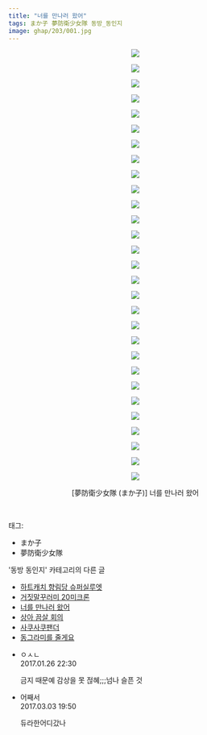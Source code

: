 ```yaml
---
title: "너를 만나러 왔어"
tags: まか子 夢防衛少女隊 동방_동인지
image: ghap/203/001.jpg
---
```

<div class="article">
<p style="text-align: center; clear: none; float: none;"><img src="{{ site.nasurl }}/ghap/203/001.jpg"/></p>
<p style="text-align: center; clear: none; float: none;"><img src="{{ site.nasurl }}/ghap/203/002.jpg"/></p>
<p style="text-align: center; clear: none; float: none;"><img src="{{ site.nasurl }}/ghap/203/003.jpg"/></p>
<p style="text-align: center; clear: none; float: none;"><img src="{{ site.nasurl }}/ghap/203/004.jpg"/></p>
<p style="text-align: center; clear: none; float: none;"><img src="{{ site.nasurl }}/ghap/203/005.jpg"/></p>
<p style="text-align: center; clear: none; float: none;"><img src="{{ site.nasurl }}/ghap/203/006.jpg"/></p>
<p style="text-align: center; clear: none; float: none;"><img src="{{ site.nasurl }}/ghap/203/007.jpg"/></p>
<p style="text-align: center; clear: none; float: none;"><img src="{{ site.nasurl }}/ghap/203/008.jpg"/></p>
<p style="text-align: center; clear: none; float: none;"><img src="{{ site.nasurl }}/ghap/203/009.jpg"/></p>
<p style="text-align: center; clear: none; float: none;"><img src="{{ site.nasurl }}/ghap/203/010.jpg"/></p>
<p style="text-align: center; clear: none; float: none;"><img src="{{ site.nasurl }}/ghap/203/011.jpg"/></p>
<p style="text-align: center; clear: none; float: none;"><img src="{{ site.nasurl }}/ghap/203/012.jpg"/></p>
<p style="text-align: center; clear: none; float: none;"><img src="{{ site.nasurl }}/ghap/203/013.jpg"/></p>
<p style="text-align: center; clear: none; float: none;"><img src="{{ site.nasurl }}/ghap/203/014.jpg"/></p>
<p style="text-align: center; clear: none; float: none;"><img src="{{ site.nasurl }}/ghap/203/015.jpg"/></p>
<p style="text-align: center; clear: none; float: none;"><img src="{{ site.nasurl }}/ghap/203/016.jpg"/></p>
<p style="text-align: center; clear: none; float: none;"><img src="{{ site.nasurl }}/ghap/203/017.jpg"/></p>
<p style="text-align: center; clear: none; float: none;"><img src="{{ site.nasurl }}/ghap/203/018.jpg"/></p>
<p style="text-align: center; clear: none; float: none;"><img src="{{ site.nasurl }}/ghap/203/019.jpg"/></p>
<p style="text-align: center; clear: none; float: none;"><img src="{{ site.nasurl }}/ghap/203/020.jpg"/></p>
<p style="text-align: center; clear: none; float: none;"><img src="{{ site.nasurl }}/ghap/203/021.jpg"/></p>
<p style="text-align: center; clear: none; float: none;"><img src="{{ site.nasurl }}/ghap/203/022.jpg"/></p>
<p style="text-align: center; clear: none; float: none;"><img src="{{ site.nasurl }}/ghap/203/023.jpg"/></p>
<p style="text-align: center; clear: none; float: none;"><img src="{{ site.nasurl }}/ghap/203/024.jpg"/></p>
<p style="text-align: center; clear: none; float: none;"><img src="{{ site.nasurl }}/ghap/203/025.jpg"/></p>
<p style="text-align: center; clear: none; float: none;"><img src="{{ site.nasurl }}/ghap/203/026.jpg"/></p>
<p style="text-align: center; clear: none; float: none;"><img src="{{ site.nasurl }}/ghap/203/027.jpg"/></p>
<p style="text-align: center; clear: none; float: none;"><img src="{{ site.nasurl }}/ghap/203/028.jpg"/></p>
<p style="text-align: center; clear: none; float: none;"><img src="{{ site.nasurl }}/ghap/203/029.jpg"/></p>
<p style="text-align: center; clear: none; float: none;">[夢防衛少女隊 (まか子)] 너를 만나러 왔어</p>
<p><br/></p>
</div><div class="tagTrail">
<p>태그: </p>
<ul>
<li>まか子</li>
<li>夢防衛少女隊</li>
</ul>
</div><div class="another">
<p>'동방 동인지' 카테고리의 다른 글</p>
<ul>
<li><a href="/2016-06-19-ghap_205">하트캐치 향림당 슈퍼실루엣</a></li>
<li><a href="/2016-06-19-ghap_204">거짓말꾸러미 20미크론</a></li>
<li><a href="/2016-06-19-ghap_203">너를 만나러 왔어</a></li>
<li><a href="/2016-06-19-ghap_202">상아 끔살 회의</a></li>
<li><a href="/2016-06-19-ghap_201">사쿠사쿠팬더</a></li>
<li><a href="/2016-06-18-ghap_200">동그라미를 줄게요</a></li>
</ul>
</div><div class="cb_module cb_fluid">
<div class="cb_wrt cb_profile">
<div class="comment">
<ul>
<li class="cb_thumb_off" id="comment14901102">
<div class="cb_comment_area">
<div class="cb_info_area">
<div class="cb_section">
<span class="cb_nick_name">ㅇㅅㄴ</span>
</div>
<div class="cb_section">
<span class="cb_date">2017.01.26 22:30 </span>
</div>
</div>
<div class="cb_dsc_comment">
<p class="cb_dsc">
											금지 때문예 감상을 못 젆혜;;;넘나 슬픈 것
										</p>
</div>
</div></li>
<li class="cb_thumb_off" id="comment14930554">
<div class="cb_comment_area">
<div class="cb_info_area">
<div class="cb_section">
<span class="cb_nick_name">어째서</span>
</div>
<div class="cb_section">
<span class="cb_date">2017.03.03 19:50 </span>
</div>
</div>
<div class="cb_dsc_comment">
<p class="cb_dsc">
											듀라한어디갔나
										</p>
</div>
</div></li>
</ul>
</div>
</div><!-- commentList close -->
</div>